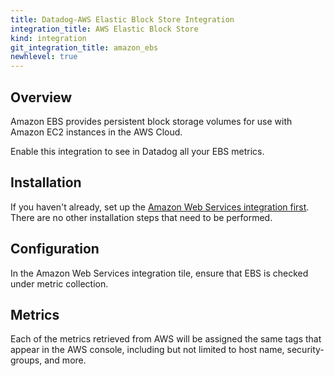 ```yaml
---
title: Datadog-AWS Elastic Block Store Integration
integration_title: AWS Elastic Block Store
kind: integration
git_integration_title: amazon_ebs
newhlevel: true
---
```


## Overview

Amazon EBS provides persistent block storage volumes for use with Amazon EC2 instances in the AWS Cloud.

Enable this integration to see in Datadog all your EBS metrics.

## Installation

If you haven't already, set up the [Amazon Web Services integration first](/integrations/aws). There are no other installation steps that need to be performed.

## Configuration

In the Amazon Web Services integration tile, ensure that EBS is checked under metric collection.

## Metrics



Each of the metrics retrieved from AWS will be assigned the same tags that appear in the AWS console, including but not limited to host name, security-groups, and more.
